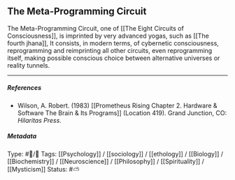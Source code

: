 ## The Meta-Programming Circuit  # 

The Meta-Programming Circuit, one of [[The Eight Circuits of Consciousness]], is imprinted by very advanced yogas, such as [[The fourth jhana]], It consists, in modern terms, of cybernetic consciousness, reprogramming and reimprinting all other circuits, even reprogramming itself, making possible conscious choice between alternative universes or reality tunnels.

___

##### References

- Wilson, A. Robert. (1983) [[Prometheus Rising Chapter 2. Hardware & Software The Brain & Its Programs]] (Location 419). Grand Junction, CO: _Hilaritas Press_.

##### Metadata

Type: #🔵/🔵 
Tags: [[Psychology]] / [[sociology]] / [[ethology]] / [[Biology]] / [[Biochemistry]] / [[Neuroscience]] / [[Philosophy]] / [[Spirituality]] / [[Mysticism]] 
Status: #⛅️ 
